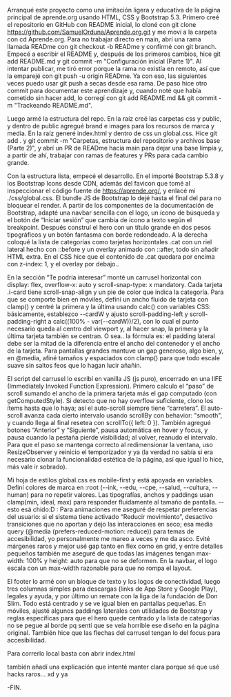 Arranqué este proyecto como una imitación ligera y educativa de la página principal de aprende.org usando HTML, CSS y Bootstrap 5.3. Primero creé el repositorio en GitHub con README inicial, lo cloné con git clone https://github.com/SamuelOrduna/Aprende.org.git y me moví a la carpeta con cd Aprende.org. Para no trabajar directo en main, abrí una rama llamada READme con git checkout -b READme y confirmé con git branch. Empecé a escribir el README y, después de los primeros cambios, hice git add README.md y git commit -m "Configuración inicial (Parte 1)". Al intentar publicar, me tiró error porque la rama no existía en remoto, así que la emparejé con git push -u origin READme. Ya con eso, las siguientes veces puedo usar git push a secas desde esa rama. De paso hice otro commit para documentar este aprendizaje y, cuando noté que había cometido sin hacer add, lo corregí con git add README.md && git commit -m "Trackeando README.md".

Luego armé la estructura del repo. En la raíz creé las carpetas css y public, y dentro de public agregué brand e images para los recursos de marca y media. En la raíz generé index.html y dentro de css un global.css. Hice git add . y git commit -m "Carpetas, estructura del repositorio y archivos base (Parte 2)", y abrí un PR de READme hacia main para dejar una base limpia y, a partir de ahí, trabajar con ramas de features y PRs para cada cambio grande.

Con la estructura lista, empecé el desarrollo. En el <head> importé Bootstrap 5.3.8 y los Bootstrap Icons desde CDN, además del favicon que tomé al inspeccionar el código fuente de https://aprende.org/, y enlacé mi ./css/global.css. El bundle JS de Bootstrap lo dejé hasta el final del <body> para no bloquear el render. A partir de los componentes de la documentación de Bootstrap, adapté una navbar sencilla con el logo, un ícono de búsqueda y el botón de “Iniciar sesión” que cambia de ícono a texto según el breakpoint. Después construí el hero con un título grande en dos pesos tipográficos y un botón fantasma con borde redondeado. A la derecha coloqué la lista de categorías como tarjetas horizontales .cat con un riel lateral hecho con ::before y un overlay animado con ::after, todo sin añadir HTML extra. En el CSS hice que el contenido de .cat quedara por encima con z-index: 1, y el overlay por debajo..

En la sección “Te podría interesar” monté un carrusel horizontal con display: flex, overflow-x: auto y scroll-snap-type: x mandatory. Cada tarjeta .i-card tiene scroll-snap-align y un pie de color que indica la categoría. Para que se comporte bien en móviles, definí un ancho fluido de tarjeta con clamp() y centré la primera y la última usando calc() con variables CSS: básicamente, establezco --cardW y ajusto scroll-padding-left y scroll-padding-right a calc((100% - var(--cardW))/2), con lo cual el punto necesario queda al centro del viewport y, al hacer snap, la primera y la última tarjeta también se centran. O sea.. la fórmula es: el padding lateral debe ser la mitad de la diferencia entre el ancho del contenedor y el ancho de la tarjeta. Para pantallas grandes mantuve un gap generoso, algo bien, y, en @media, afiné tamaños y espaciados con clamp() para que todo escale suave sin saltos feos que lo hagan lucir añañin.

El script del carrusel lo escribí en vanilla JS (js puro), encerrado en una IIFE (Immediately Invoked Function Expression). Primero calculo el “paso” de scroll sumando el ancho de la primera tarjeta más el gap computado (con getComputedStyle). Si detecto que no hay overflow suficiente, clono los ítems hasta que lo haya; así el auto-scroll siempre tiene “carretera”. El auto-scroll avanza cada cierto intervalo usando scrollBy con behavior: "smooth", y cuando llega al final resetea con scrollTo({ left: 0 }). También agregué botones “Anterior” y “Siguiente”, pausa automática en hover y focus, y pausa cuando la pestaña pierde visibilidad; al volver, reanudo el intervalo. Para que el paso se mantenga correcto al redimensionar la ventana, uso ResizeObserver y reinicio el temporizador y ya (la verdad no sabía si era necesario clonar la funcionalidad estética de la página, así que igual lo hice, más vale ir sobrado).

Mi hoja de estilos global.css es mobile-first y está apoyada en variables. Definí colores de marca en :root (--ink, --edu, --cpe, --salud, --cultura, --human) para no repetir valores. Las tipografías, anchos y paddings usan clamp(min, ideal, max) para responder fluidamente al tamaño de pantalla. 
--esto esá chido:D :
Para animaciones me aseguré de respetar preferencias del usuario: si el sistema tiene activado “Reducir movimiento”, desactivo transiciones que no aportan y dejo las interacciones en seco; esa media query (@media (prefers-reduced-motion: reduce)) para temas de accesibilidad, yo personalmente me mareo a veces y me da asco. Evité márgenes raros y mejor usé gap tanto en flex como en grid, y entre detalles pequeños también me aseguré de que todas las imágenes tengan max-width: 100% y height: auto para que no se deformen. En la navbar, el logo escala con un max-width razonable para que no rompa el layout.

El footer lo armé con un bloque de texto y los logos de conectividad, luego tres columnas simples para descargas (links de App Store y Google Play), legales y ayuda, y por último un remate con la liga de la fundación de Don Slim. Todo está centrado y se ve igual bien en pantallas pequeñas. En móviles, ajusté algunos paddings laterales con utilidades de Bootstrap y reglas específicas para que el hero quede centrado y la lista de categorías no se pegue al borde pq sentí que se veía horrible ese diseño en la página original. También hice que las flechas del carrusel tengan lo del
focus para accesibilidad.

Para correrlo local basta con abrir index.html

también añadí una explicación que intenté manter clara porque sé que usé hacks raros... xd 
y ya


-FIN.
